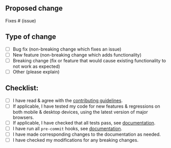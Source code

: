 <!-- 
Note: All PRs with code changes should be targeted to the `dev` branch, pure documentation changes can target `main`
-->

## Proposed change

<!--
Please include a summary of the change and which issue is fixed (if any) and any relevant motivation / context. List any dependencies that are required for this change. If appropriate, please include an explanation of how your poposed change can be tested. Screenshots and / or videos can also be helpful if appropriate.
-->

Fixes # (issue)

<!--
Please also tag the relevant team to help with review. You can tag any of the following:
@paperless-ngx/backend (Python / django, database, etc.)
@paperless-ngx/frontend (JavaScript/Typescript, HTML, CSS, etc.)
@paperless-ngx/ci-cd (GitHub Actions, deployment)
@paperless-ngx/test (General testing for larger PRs)
-->

## Type of change

<!--
What type of change does your PR introduce to Paperless-ngx?
NOTE: Please check only one box!
-->

- [ ] Bug fix (non-breaking change which fixes an issue)
- [ ] New feature (non-breaking change which adds functionality)
- [ ] Breaking change (fix or feature that would cause existing functionality to not work as expected)
- [ ] Other (please explain)

## Checklist:

- [ ] I have read & agree with the [contributing guidelines](https://github.com/paperless-ngx/paperless-ngx/blob/main/CONTRIBUTING.md).
- [ ] If applicable, I have tested my code for new features & regressions on both mobile & desktop devices, using the latest version of major browsers.
- [ ] If applicable, I have checked that all tests pass, see [documentation](https://paperless-ngx.readthedocs.io/en/latest/extending.html#back-end-development).
- [ ] I have run all `pre-commit` hooks, see [documentation](https://paperless-ngx.readthedocs.io/en/latest/extending.html#code-formatting-with-pre-commit-hooks).
- [ ] I have made corresponding changes to the documentation as needed.
- [ ] I have checked my modifications for any breaking changes.

